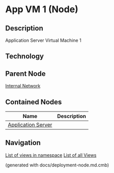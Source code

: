 # App VM 1 (Node)
## Description
Application Server Virtual Machine 1

## Technology


## Parent Node
[Internal Network](../../../../software-development/architecture/example/monolith/internal-network.md)
## Contained Nodes
Name | Description 
---|---
[Application Server](../../../../software-development/architecture/example/monolith/application-server.md) | 


## Navigation
[List of views in namespace](./views-in-namespace.md)
[List of all Views](../../../../views.md)

(generated with docs/deployment-node.md.cmb)
